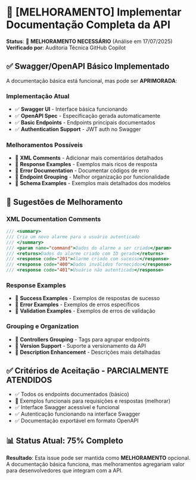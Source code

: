 # 🔄 [MELHORAMENTO] Implementar Documentação Completa da API

**Status**: 🔄 **MELHORAMENTO NECESSÁRIO** (Análise em 17/07/2025)  
**Verificado por**: Auditoria Técnica GitHub Copilot

## ✅ Swagger/OpenAPI Básico Implementado

A documentação básica está funcional, mas pode ser **APRIMORADA**:

### Implementação Atual

- ✅ **Swagger UI** - Interface básica funcionando
- ✅ **OpenAPI Spec** - Especificação gerada automaticamente
- ✅ **Basic Endpoints** - Endpoints principais documentados
- ✅ **Authentication Support** - JWT auth no Swagger

### Melhoramentos Possíveis

- 🔄 **XML Comments** - Adicionar mais comentários detalhados
- 🔄 **Response Examples** - Exemplos mais ricos de resposta
- 🔄 **Error Documentation** - Documentar códigos de erro
- 🔄 **Endpoint Grouping** - Melhor organização por funcionalidade
- 🔄 **Schema Examples** - Exemplos mais detalhados dos modelos

## 🎯 Sugestões de Melhoramento

### XML Documentation Comments

```csharp
/// <summary>
/// Cria um novo alarme para o usuário autenticado
/// </summary>
/// <param name="command">Dados do alarme a ser criado</param>
/// <returns>Dados do alarme criado com ID gerado</returns>
/// <response code="201">Alarme criado com sucesso</response>
/// <response code="400">Dados inválidos fornecidos</response>
/// <response code="401">Usuário não autenticado</response>
```

### Response Examples

- 🔄 **Success Examples** - Exemplos de respostas de sucesso
- 🔄 **Error Examples** - Exemplos de erros específicos
- 🔄 **Validation Examples** - Exemplos de erros de validação

### Grouping e Organization

- 🔄 **Controllers Grouping** - Tags para agrupar endpoints
- 🔄 **Version Support** - Suporte a versionamento da API
- 🔄 **Description Enhancement** - Descrições mais detalhadas

## ✅ Critérios de Aceitação - PARCIALMENTE ATENDIDOS

- ✅ Todos os endpoints documentados (básico)
- 🔄 Exemplos funcionais para requisições e respostas (melhorar)
- ✅ Interface Swagger acessível e funcional
- ✅ Autenticação funcionando na interface Swagger
- ✅ Documentação exportável em formato OpenAPI

## 📊 Status Atual: 75% Completo

**Resultado**: Esta issue pode ser mantida como **MELHORAMENTO** opcional. A documentação básica funciona, mas melhoramentos agregariam valor para desenvolvedores que integram com a API.
